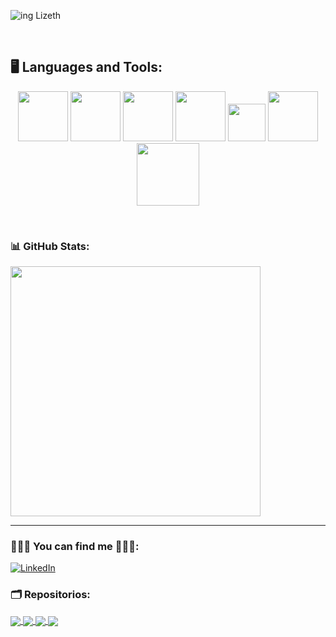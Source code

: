 


![ing Lizeth](https://user-images.githubusercontent.com/108889788/201416786-9040d2ee-c8b8-4826-af22-d62d29f36586.gif)


<br>
 
 ## **:desktop_computer: Languages and Tools:**  

<p align="center">
<img src="https://i.giphy.com/media/KzJkzjggfGN5Py6nkT/200.webp" width="80"> 
<img src="https://i.giphy.com/media/IdyAQJVN2kVPNUrojM/200.webp" width="80"> 
<img src="https://media.giphy.com/media/kH6CqYiquZawmU1HI6/giphy.gif" width ="80">  
<img src= "https://media.giphy.com/media/axwMQreFDFc56Pyz8C/giphy.gif" width="80">
<img src= "https://media.giphy.com/media/q9Bt41UfVX46hcmNh7/giphy.gif" width="60"> 
<img src= "https://media.giphy.com/media/SNhZ3ir98tItiQ5Ujk/giphy.gif" width="80">
<img src= "https://media.giphy.com/media/XJbvalRnwBIhFqJFHN/giphy.gif" width="100">
</p>

<br>


### 📊 GitHub Stats:
<a href="https://github-readme-stats.vercel.app/api?username=Liz2208&theme=algolia&hide_border=false&include_all_commits=true&count_private=true">
  <img align="center" src="https://github-readme-stats.vercel.app/api?username=Liz2208&theme=algolia&hide_border=false&include_all_commits=true&count_private=true" width="400"/>

</a>
  
---
### 🙋🏻‍♀️  You can find me 👩🏽‍💻:

<a href="https://www.linkedin.com/in/lizeth-jimenez-9565a624b/" target="_blank"><img src="https://img.shields.io/badge/LinkedIn-%230077B5.svg?&style=flat-square&logo=linkedin&logoColor=white" alt="LinkedIn"></a>


  
  ### 🗂️ Repositorios:

<a href="https://github.com/Liz2208/CDMX013-md-links">
  <img align="center" src="https://github-readme-stats.vercel.app/api/pin/?username=Liz2208&repo=CDMX013-md-links&theme=algolia" />
</a>                                                              

<a href="https://github.com/Liz2208/CDMX013-social-network-PartyGirls.git">
  <img align="center" src="https://github-readme-stats.vercel.app/api/pin/?username=Liz2208&repo=CDMX013-social-network-PartyGirls&theme=algolia" />
</a>                                                           

<a href="https://github.com/Liz2208/CDMX013-data-lovers-frias-jimenez">
  <img align="center" src="https://github-readme-stats.vercel.app/api/pin/?username=Liz2208&repo=CDMX013-data-lovers-jimenez&theme=algolia" />
</a>                                                                

<a href="https://github.com/Liz2208/ProyecLiz-Cipher">
  <img align="center" src="https://github-readme-stats.vercel.app/api/pin/?username=Liz2208&repo=ProyecLiz-Cipher&theme=algolia" />                               
</a>



